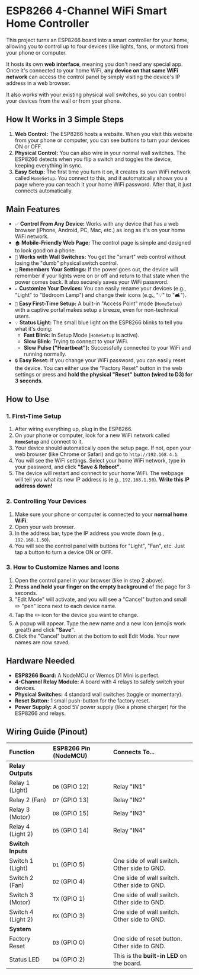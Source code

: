 # ESP8266 4-Channel WiFi Smart Home Controller

This project turns an ESP8266 board into a smart controller for your home, allowing you to control up to four devices (like lights, fans, or motors) from your phone or computer.

It hosts its own **web interface**, meaning you don't need any special app. Once it's connected to your home WiFi, **any device on that same WiFi network** can access the control panel by simply visiting the device's IP address in a web browser.

It also works with your existing physical wall switches, so you can control your devices from the wall or from your phone.

## How It Works in 3 Simple Steps

1.  **Web Control:** The ESP8266 hosts a website. When you visit this website from your phone or computer, you can see buttons to turn your devices ON or OFF.
2.  **Physical Control:** You can also wire in your normal wall switches. The ESP8266 detects when you flip a switch and toggles the device, keeping everything in sync.
3.  **Easy Setup:** The first time you turn it on, it creates its own WiFi network called `HomeSetup`. You connect to this, and it automatically shows you a page where you can teach it your home WiFi password. After that, it just connects automatically.

## Main Features

* `✅` **Control From Any Device:** Works with any device that has a web browser (iPhone, Android, PC, Mac, etc.) as long as it's on your home WiFi network.
* `🏠` **Mobile-Friendly Web Page:** The control page is simple and designed to look good on a phone.
* `🔄` **Works with Wall Switches:** You get the "smart" web control without losing the "dumb" physical switch control.
* `🧠` **Remembers Your Settings:** If the power goes out, the device will remember if your lights were on or off and return to that state when the power comes back. It also securely saves your WiFi password.
* `✏️` **Customize Your Devices:** You can easily rename your devices (e.g., "Light" to "Bedroom Lamp") and change their icons (e.g., "💡" to "🛋️").
* `🔧` **Easy First-Time Setup:** A built-in "Access Point" mode (`HomeSetup`) with a captive portal makes setup a breeze, even for non-technical users.
* `💡` **Status Light:** The small blue light on the ESP8266 blinks to tell you what it's doing:
    * **Fast Blink:** In Setup Mode (`HomeSetup` is active).
    * **Slow Blink:** Trying to connect to your WiFi.
    * **Slow Pulse ("Heartbeat"):** Successfully connected to your WiFi and running normally.
* `🔒` **Easy Reset:** If you change your WiFi password, you can easily reset the device. You can either use the "Factory Reset" button in the web settings or press and **hold the physical "Reset" button (wired to D3) for 3 seconds**.

## How to Use

### 1. First-Time Setup

1.  After wiring everything up, plug in the ESP8266.
2.  On your phone or computer, look for a new WiFi network called **`HomeSetup`** and connect to it.
3.  Your device should automatically open the setup page. If not, open your web browser (like Chrome or Safari) and go to `http://192.168.4.1`.
4.  You will see the WiFi settings. Select your home WiFi network, type in your password, and click **"Save & Reboot"**.
5.  The device will restart and connect to your home WiFi. The webpage will tell you what its new IP address is (e.g., `192.168.1.50`). **Write this IP address down!**

### 2. Controlling Your Devices

1.  Make sure your phone or computer is connected to your **normal home WiFi**.
2.  Open your web browser.
3.  In the address bar, type the IP address you wrote down (e.g., `192.168.1.50`).
4.  You will see the control panel with buttons for "Light", "Fan", etc. Just tap a button to turn a device ON or OFF.

### 3. How to Customize Names and Icons

1.  Open the control panel in your browser (like in step 2 above).
2.  **Press and hold your finger on the empty background** of the page for 3 seconds.
3.  "Edit Mode" will activate, and you will see a "Cancel" button and small ✏️ "pen" icons next to each device name.
4.  Tap the ✏️ icon for the device you want to change.
5.  A popup will appear. Type the new name and a new icon (emojis work great!) and click **"Save"**.
6.  Click the "Cancel" button at the bottom to exit Edit Mode. Your new names are now saved.

## Hardware Needed

* **ESP8266 Board:** A NodeMCU or Wemos D1 Mini is perfect.
* **4-Channel Relay Module:** A board with 4 relays to safely switch your devices.
* **Physical Switches:** 4 standard wall switches (toggle or momentary).
* **Reset Button:** 1 small push-button for the factory reset.
* **Power Supply:** A good 5V power supply (like a phone charger) for the ESP8266 and relays.

## Wiring Guide (Pinout)

| Function | ESP8266 Pin (NodeMCU) | Connects To... |
| :--- | :--- | :--- |
| **Relay Outputs** | | |
| Relay 1 (Light) | `D6` (GPIO 12) | Relay "IN1" |
| Relay 2 (Fan) | `D7` (GPIO 13) | Relay "IN2" |
| Relay 3 (Motor) | `D8` (GPIO 15) | Relay "IN3" |
| Relay 4 (Light 2) | `D5` (GPIO 14) | Relay "IN4" |
| **Switch Inputs** | | |
| Switch 1 (Light) | `D1` (GPIO 5) | One side of wall switch. Other side to GND. |
| Switch 2 (Fan) | `D2` (GPIO 4) | One side of wall switch. Other side to GND. |
| Switch 3 (Motor) | `TX` (GPIO 1) | One side of wall switch. Other side to GND. |
| Switch 4 (Light 2) | `RX` (GPIO 3) | One side of wall switch. Other side to GND. |
| **System** | | |
| Factory Reset | `D3` (GPIO 0) | One side of reset button. Other side to GND. |
| Status LED | `D4` (GPIO 2) | This is the **built-in LED** on the board. |

